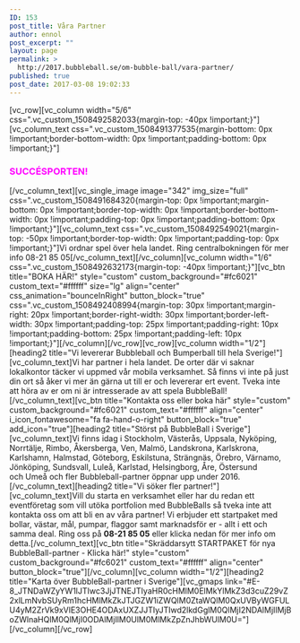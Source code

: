 ```yaml
---
ID: 153
post_title: Våra Partner
author: ennol
post_excerpt: ""
layout: page
permalink: >
  http://2017.bubbleball.se/om-bubble-ball/vara-partner/
published: true
post_date: 2017-03-08 19:02:33
---
```

[vc_row][vc_column width="5/6" css=".vc_custom_1508492582033{margin-top: -40px !important;}"][vc_column_text css=".vc_custom_1508491377535{margin-bottom: 0px !important;border-bottom-width: 0px !important;padding-bottom: 0px !important;}"]
<h3><span style="color: #ff00ff;"><strong>SUCCÉSPORTEN!</strong></span></h3>
[/vc_column_text][vc_single_image image="342" img_size="full" css=".vc_custom_1508491684320{margin-top: 0px !important;margin-bottom: 0px !important;border-top-width: 0px !important;border-bottom-width: 0px !important;padding-top: 0px !important;padding-bottom: 0px !important;}"][vc_column_text css=".vc_custom_1508492549021{margin-top: -50px !important;border-top-width: 0px !important;padding-top: 0px !important;}"]Vi ordnar spel över hela landet. Ring centralbokningen för mer info 08-21 85 05[/vc_column_text][/vc_column][vc_column width="1/6" css=".vc_custom_1508492632173{margin-top: -40px !important;}"][vc_btn title="BOKA HÄR!" style="custom" custom_background="#fc6021" custom_text="#ffffff" size="lg" align="center" css_animation="bounceInRight" button_block="true" css=".vc_custom_1508492408994{margin-top: 30px !important;margin-right: 20px !important;border-right-width: 30px !important;border-left-width: 30px !important;padding-top: 25px !important;padding-right: 10px !important;padding-bottom: 25px !important;padding-left: 10px !important;}"][/vc_column][/vc_row][vc_row][vc_column width="1/2"][heading2 title="Vi levererar Bubbleball och Bumperball till hela Sverige!"][vc_column_text]Vi har partner i hela landet. De orter där vi saknar lokalkontor täcker vi uppmed vår mobila verksamhet. Så finns vi inte på just din ort så åker vi mer än gärna ut till er och levererar ert event. Tveka inte att höra av er om ni är intresserade av att spela BubbleBall![/vc_column_text][vc_btn title="Kontakta oss eller boka här" style="custom" custom_background="#fc6021" custom_text="#ffffff" align="center" i_icon_fontawesome="fa fa-hand-o-right" button_block="true" add_icon="true"][heading2 title="Störst på BubbleBall i Sverige"][vc_column_text]Vi finns idag i Stockholm, Västerås, Uppsala, Nyköping, Norrtälje, Rimbo, Åkersberga, Ven, Malmö, Landskrona, Karlskrona, Karlshamn, Halmstad, Göteborg, Eskilstuna, Strängnäs, Örebro, Värnamo, Jönköping, Sundsvall, Luleå, Karlstad, Helsingborg, Åre, Östersund och Umeå och fler Bubbleball-partner öppnar upp under 2016.[/vc_column_text][heading2 title="Vi söker fler partner!"][vc_column_text]Vill du starta en verksamhet eller har du redan ett eventföretag som vill utöka portfolion med BubbleBalls så tveka inte att kontakta oss om att bli en av våra partner!
Vi erbjuder ett startpaket med bollar, västar, mål, pumpar, flaggor samt marknadsför er - allt i ett och samma deal. Ring oss på <strong>08-21 85 05</strong> eller klicka nedan för mer info om detta.[/vc_column_text][vc_btn title="Skräddarsytt STARTPAKET för nya BubbleBall-partner - Klicka här!" style="custom" custom_background="#fc6021" custom_text="#ffffff" align="center" button_block="true"][/vc_column][vc_column width="1/2"][heading2 title="Karta över BubbleBall-partner i Sverige"][vc_gmaps link="#E-8_JTNDaWZyYW1lJTIwc3JjJTNEJTIyaHR0cHMlM0ElMkYlMkZ3d3cuZ29vZ2xlLmNvbSUyRm1hcHMlMkZkJTJGZW1iZWQlM0ZtaWQlM0QxUVByWGFULU4yM2ZrVk9xVlE3OHE4ODAxUXZJJTIyJTIwd2lkdGglM0QlMjI2NDAlMjIlMjBoZWlnaHQlM0QlMjI0ODAlMjIlM0UlM0MlMkZpZnJhbWUlM0U="][/vc_column][/vc_row]